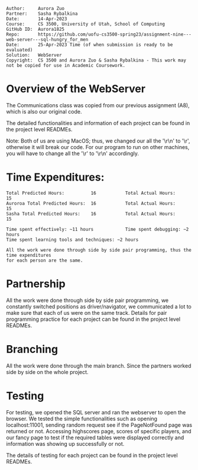 ```
Author:     Aurora Zuo
Partner:    Sasha Rybalkina
Date:       14-Apr-2023
Course:     CS 3500, University of Utah, School of Computing
GitHub ID:  Aurora1825
Repo:       https://github.com/uofu-cs3500-spring23/assignment-nine---web-server---sql-hungry_for_men
Date:       25-Apr-2023 Time (of when submission is ready to be evaluated)
Solution:   WebServer
Copyright:  CS 3500 and Aurora Zuo & Sasha Rybalkina - This work may not be copied for use in Academic Coursework.
```

# Overview of the WebServer


The Communications class was copied from our previous assignment (A8), which is also our original code.

The detailed functionalities and information of each project can be found in the project level READMEs.

Note: 
Both of us are using MacOS; thus, we changed our all the '\r\n' to '\r', otherwise it will break 
our code. For our program to run on other machines, you will have to change all the '\r' to '\r\n' 
accordingly.

# Time Expenditures:

    Total Predicted Hours:          16           Total Actual Hours:         15
    Auroroa Total Predicted Hours:  16           Total Actual Hours:         15
    Sasha Total Predicted Hours:    16           Total Actual Hours:         15

    Time spent effectively: ~11 hours            Time spent debugging: ~2 hours
    Time spent learning tools and techniques: ~2 hours

    All the work were done through side by side pair programming, thus the time expenditures
    for each person are the same.

# Partnership

All the work were done through side by side pair programming, we constantly switched positions
as driver/navigator, we communicated a lot to make sure that each of us were on the same track.
Details for pair programming practice for each project can be found in the project level READMEs.


# Branching

All the work were done through the main branch. Since the partners worked side by side on the
whole project.


# Testing

For testing, we opened the SQL server and ran the webserver to open the browser. We tested the simple 
functionalities such as opening localhost:11001, sending random request see if the PageNotFound page 
was returned or not. Accessing highscores page, scores of specific players, and our fancy page to 
test if the required tables were displayed correctly and information was showing up successfully or not.

The details of testing for each project can be found in the project level READMEs.
